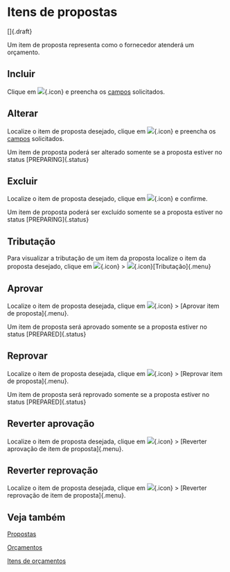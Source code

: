 # Itens de propostas

[]{.draft}

Um item de proposta representa como o fornecedor atenderá um orçamento.

## Incluir

Clique em ![](https://static.zenerp.app.br/icons/action-create.svg){.icon} e preencha os [campos](proposalItem-edit) solicitados.

## Alterar

Localize o item de proposta desejado, clique em ![](https://static.zenerp.app.br/icons/action-update.svg){.icon} e preencha os [campos](proposalItem-edit) solicitados.

Um item de proposta poderá ser alterado somente se a proposta estiver no status [PREPARING]{.status}

## Excluir

Localize o item de proposta desejado, clique em ![](https://static.zenerp.app.br/icons/action-delete.svg){.icon} e confirme.

Um item de proposta poderá ser excluído somente se a proposta estiver no status [PREPARING]{.status}

## Tributação

Para visualizar a tributação de um item da proposta localize o item da proposta desejado, clique em ![](https://static.zenerp.app.br/icons/action-more-tr.svg){.icon} > ![](https://static.zenerp.app.br/icons/taxation/taxation.svg){.icon}[Tributação]{.menu}

## Aprovar 

Localize o item de proposta desejada, clique em ![](https://static.zenerp.app.br/icons/action-next.svg){.icon} > [Aprovar item de proposta]{.menu}.

Um item de proposta será aprovado somente se a proposta estiver no status [PREPARED]{.status}

## Reprovar 

Localize o item de proposta desejada, clique em ![](https://static.zenerp.app.br/icons/action-next.svg){.icon} > [Reprovar item de proposta]{.menu}.

Um item de proposta será reprovado somente se a proposta estiver no status [PREPARED]{.status}

## Reverter aprovação

Localize o item de proposta desejada, clique em ![](https://static.zenerp.app.br/icons/action-next.svg){.icon} > [Reverter aprovação de item de proposta]{.menu}.

## Reverter reprovação

Localize o item de proposta desejada, clique em ![](https://static.zenerp.app.br/icons/action-next.svg){.icon} > [Reverter reprovação de item de proposta]{.menu}.

## Veja também

[Propostas](proposal)

[Orçamentos](quote)

[Itens de orçamentos](quoteItem)
